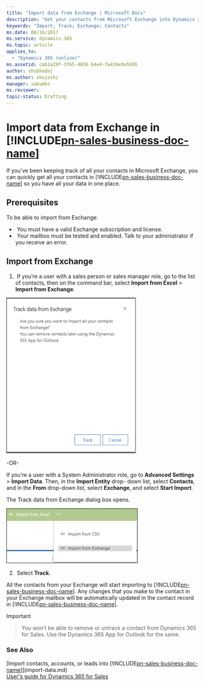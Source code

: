 ```yaml
---
title: "Import data from Exchange | Microsoft Docs"
description: "Get your contacts from Microsoft Exchange into Dynamics 365 for Sales."
keywords: "Import; Track; Exchange; Contacts"
ms.date: 08/16/2017
ms.service: dynamics-365
ms.topic: article
applies_to:
  - "Dynamics 365 (online)"
ms.assetid: cab1a29f-3f65-4036-b4e4-fa434e9a5926
author: shubhadaj
ms.author: shujoshi
manager: sakudes
ms.reviewer: 
topic-status: Drafting
---
```


# Import data from Exchange in [!INCLUDE[pn-sales-business-doc-name](../includes/pn-sales-business-doc-name.md)]

If you’ve been keeping track of all your contacts in Microsoft Exchange, you can quickly get all your contacts in [!INCLUDE[pn-sales-business-doc-name](../includes/pn-sales-business-doc-name.md)] so you have all your data in one place.

## Prerequisites

To be able to import from Exchange:

-  You must have a valid Exchange subscription and license.
-  Your mailbox must be tested and enabled. Talk to your administrator if you receive an error.

## Import from Exchange

1.  If you’re a user with a sales person or sales manager role, go to the list of contacts, then on the command bar, select **Import
from Excel** > **Import from Exchange**.

  ![Track data from Exchange dialog box](media/track-data-from-exchange.png "Track data from Exchange dialog box")
 
  -OR-
 
  If you’re a user with a System Administrator role, go to **Advanced Settings** > **Import Data**. Then, in the **Import Entity** drop-  down list, select **Contacts**, and in the **From** drop-down list, select **Exchange**, and select **Start Import**.
 
  The Track data from Exchange dialog box opens.
 
  ![Option to import data from Exchange](media/import-from-exchange.png "Option to import data from Exchange")

2.  Select **Track**.
 
 All the contacts from your Exchange will start importing to [!INCLUDE[pn-sales-business-doc-name](../includes/pn-sales-business-doc-name.md)]. Any changes that you make to the contact in your Exchange mailbox will be automatically updated in the contact record in [!INCLUDE[pn-sales-business-doc-name](../includes/pn-sales-business-doc-name.md)].

> [!Important]

> You won’t be able to remove or untrack a contact from Dynamics 365 for Sales. Use the Dynamics 365 App for Outlook for the same.

### See Also
[Import contacts, accounts, or leads into [!INCLUDE[pn-sales-business-doc-name](../includes/pn-sales-business-doc-name.md)]](import-data.md)  
[User's guide for Dynamics 365 for Sales](user-s-guide-dynamics-365-sales.md)
